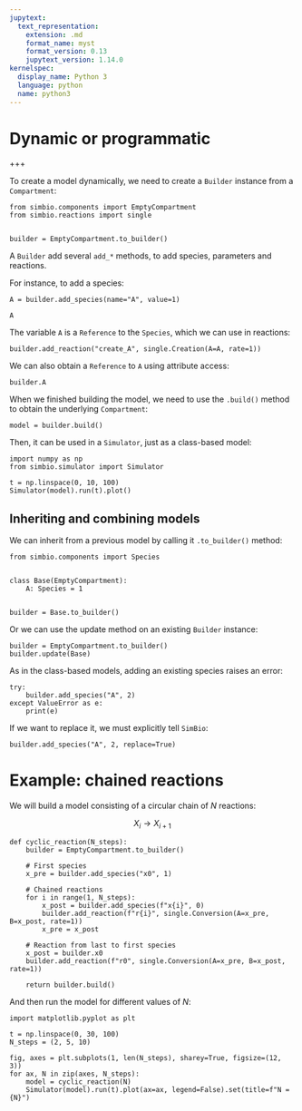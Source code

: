 ```yaml
---
jupytext:
  text_representation:
    extension: .md
    format_name: myst
    format_version: 0.13
    jupytext_version: 1.14.0
kernelspec:
  display_name: Python 3
  language: python
  name: python3
---
```


# Dynamic or programmatic

+++

To create a model dynamically,
we need to create a `Builder` instance from a `Compartment`:

```{code-cell} ipython3
from simbio.components import EmptyCompartment
from simbio.reactions import single


builder = EmptyCompartment.to_builder()
```

A `Builder` add several `add_*` methods,
to add species, parameters and reactions.

For instance,
to add a species:

```{code-cell} ipython3
A = builder.add_species(name="A", value=1)

A
```

The variable `A` is a `Reference` to the `Species`,
which we can use in reactions:

```{code-cell} ipython3
builder.add_reaction("create_A", single.Creation(A=A, rate=1))
```

We can also obtain a `Reference` to `A` using attribute access:

```{code-cell} ipython3
builder.A
```

When we finished building the model,
we need to use the `.build()` method
to obtain the underlying `Compartment`:

```{code-cell} ipython3
model = builder.build()
```

Then,
it can be used in a `Simulator`,
just as a class-based model:

```{code-cell} ipython3
import numpy as np
from simbio.simulator import Simulator

t = np.linspace(0, 10, 100)
Simulator(model).run(t).plot()
```

## Inheriting and combining models

We can inherit from a previous model
by calling it `.to_builder()` method:

```{code-cell} ipython3
from simbio.components import Species


class Base(EmptyCompartment):
    A: Species = 1


builder = Base.to_builder()
```

Or we can use the update method on an existing `Builder` instance:

```{code-cell} ipython3
builder = EmptyCompartment.to_builder()
builder.update(Base)
```

As in the class-based models,
adding an existing species raises an error:

```{code-cell} ipython3
try:
    builder.add_species("A", 2)
except ValueError as e:
    print(e)
```

If we want to replace it,
we must explicitly tell `SimBio`:

```{code-cell} ipython3
builder.add_species("A", 2, replace=True)
```

# Example: chained reactions

We will build a model consisting of a circular chain of $N$ reactions:

$$ X_i \rightarrow X_{i+1} $$

```{code-cell} ipython3
def cyclic_reaction(N_steps):
    builder = EmptyCompartment.to_builder()

    # First species
    x_pre = builder.add_species("x0", 1)

    # Chained reactions
    for i in range(1, N_steps):
        x_post = builder.add_species(f"x{i}", 0)
        builder.add_reaction(f"r{i}", single.Conversion(A=x_pre, B=x_post, rate=1))
        x_pre = x_post

    # Reaction from last to first species
    x_post = builder.x0
    builder.add_reaction(f"r0", single.Conversion(A=x_pre, B=x_post, rate=1))

    return builder.build()
```

And then run the model for different values of $N$:

```{code-cell} ipython3
import matplotlib.pyplot as plt

t = np.linspace(0, 30, 100)
N_steps = (2, 5, 10)

fig, axes = plt.subplots(1, len(N_steps), sharey=True, figsize=(12, 3))
for ax, N in zip(axes, N_steps):
    model = cyclic_reaction(N)
    Simulator(model).run(t).plot(ax=ax, legend=False).set(title=f"N = {N}")
```
